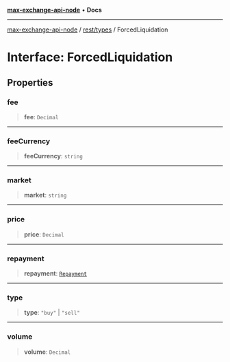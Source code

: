 [**max-exchange-api-node**](../../../README.md) • **Docs**

***

[max-exchange-api-node](../../../modules.md) / [rest/types](../README.md) / ForcedLiquidation

# Interface: ForcedLiquidation

## Properties

### fee

> **fee**: `Decimal`

***

### feeCurrency

> **feeCurrency**: `string`

***

### market

> **market**: `string`

***

### price

> **price**: `Decimal`

***

### repayment

> **repayment**: [`Repayment`](Repayment.md)

***

### type

> **type**: `"buy"` \| `"sell"`

***

### volume

> **volume**: `Decimal`
